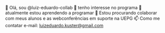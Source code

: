 👋 Olá, sou @luiz-eduardo-collab
👀 tenho interesse no programa
🌱 atualmente estou aprendendo a programar
💞️ Estou procurando colaborar com meus alunos e as webconferências em suporte na UEPG
📫 Como me contatar e-mail: luizeduardo.kuster@gmail.com
<!---
luiz-eduardo-collab/luiz-eduardo-collab is a ✨ special ✨ repository because its `README.md` (this file) appears on your GitHub profile.
You can click the Preview link to take a look at your changes.
--->
